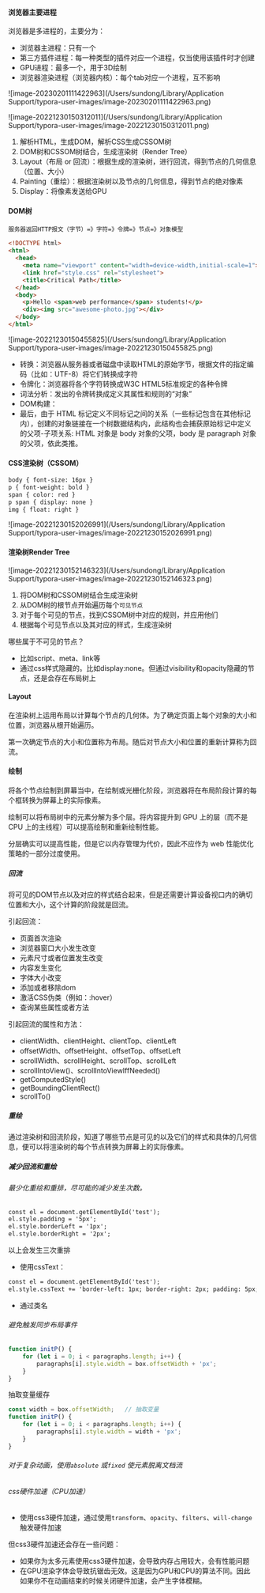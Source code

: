 #### 浏览器主要进程

浏览器是多进程的，主要分为：

- 浏览器主进程：只有一个
- 第三方插件进程：每一种类型的插件对应一个进程，仅当使用该插件时才创建
- GPU进程：最多一个，用于3D绘制
- 浏览器渲染进程（浏览器内核）：每个tab对应一个进程，互不影响

![image-20230201111422963](/Users/sundong/Library/Application Support/typora-user-images/image-20230201111422963.png)

![image-20221230150312011](/Users/sundong/Library/Application Support/typora-user-images/image-20221230150312011.png)

1. 解析HTML，生成DOM，解析CSS生成CSSOM树
2. DOM树和CSSOM树结合，生成渲染树（Render Tree）
3. Layout（布局 or 回流）：根据生成的渲染树，进行回流，得到节点的几何信息（位置、大小）
4. Painting（重绘）：根据渲染树以及节点的几何信息，得到节点的绝对像素
5. Display：将像素发送给GPU

#### DOM树

```http
服务器返回HTTP报文（字节）=》字符=》令牌=》节点=》对象模型
```

```html
<!DOCTYPE html>
<html>
  <head>
    <meta name="viewport" content="width=device-width,initial-scale=1">
    <link href="style.css" rel="stylesheet">
    <title>Critical Path</title>
  </head>
  <body>
    <p>Hello <span>web performance</span> students!</p>
    <div><img src="awesome-photo.jpg"></div>
  </body>
</html>
```

![image-20221230150455825](/Users/sundong/Library/Application Support/typora-user-images/image-20221230150455825.png)

- 转换：浏览器从服务器或者磁盘中读取HTML的原始字节，根据文件的指定编码（比如：UTF-8）将它们转换成字符
- 令牌化：浏览器将各个字符转换成W3C HTML5标准规定的各种令牌
- 词法分析：发出的令牌转换成定义其属性和规则的“对象”
- DOM构建：
- 最后，由于 HTML 标记定义不同标记之间的关系（一些标记包含在其他标记内），创建的对象链接在一个树数据结构内，此结构也会捕获原始标记中定义的父项-子项关系: HTML 对象是 body 对象的父项，body 是 paragraph 对象的父项，依此类推。

#### CSS渲染树（CSSOM）

```html
body { font-size: 16px }
p { font-weight: bold }
span { color: red }
p span { display: none }
img { float: right }
```

![image-20221230152026991](/Users/sundong/Library/Application Support/typora-user-images/image-20221230152026991.png)

#### 渲染树Render Tree

![image-20221230152146323](/Users/sundong/Library/Application Support/typora-user-images/image-20221230152146323.png)

1. 将DOM树和CSSOM树结合生成渲染树
2. 从DOM树的根节点开始遍历每个`可见节点`
3. 对于每个可见的节点，找到CSSOM树中对应的规则，并应用他们
4. 根据每个可见节点以及其对应的样式，生成渲染树

哪些属于不可见的节点？

- 比如script、meta、link等
- 通过css样式隐藏的。比如display:none。但通过visibility和opacity隐藏的节点，还是会存在布局树上

#### Layout

在渲染树上运用布局以计算每个节点的几何体。为了确定页面上每个对象的大小和位置，浏览器从根开始遍历。

第一次确定节点的大小和位置称为布局。随后对节点大小和位置的重新计算称为回流。

#### 绘制

将各个节点绘制到屏幕当中，在绘制或光栅化阶段，浏览器将在布局阶段计算的每个框转换为屏幕上的实际像素。

绘制可以将布局树中的元素分解为多个层。将内容提升到 GPU 上的层（而不是 CPU 上的主线程）可以提高绘制和重新绘制性能。

分层确实可以提高性能，但是它以内存管理为代价，因此不应作为 web 性能优化策略的一部分过度使用。



##### 回流

将可见的DOM节点以及对应的样式结合起来，但是还需要计算设备视口内的确切位置和大小，这个计算的阶段就是回流。

引起回流：

- 页面首次渲染
- 浏览器窗口大小发生改变
- 元素尺寸或者位置发生改变
- 内容发生变化
- 字体大小改变
- 添加或者移除dom
- 激活CSS伪类（例如：:hover）
- 查询某些属性或者方法

引起回流的属性和方法：

- clientWidth、clientHeight、clientTop、clientLeft
- offsetWidth、offsetHeight、offsetTop、offsetLeft
- scrollWidth、scrollHeight、scrollTop、scrollLeft
- scrollIntoView()、scrollIntoViewIffNeeded()
- getComputedStyle()
- getBoundingClientRect()
- scrollTo()

##### 重绘

通过渲染树和回流阶段，知道了哪些节点是可见的以及它们的样式和具体的几何信息，便可以将渲染树的每个节点转换为屏幕上的实际像素。

##### 减少回流和重绘

###### 最少化重绘和重排，尽可能的减少发生次数。

```html
const el = document.getElementById('test');
el.style.padding = '5px';
el.style.borderLeft = '1px';
el.style.borderRight = '2px';
```

以上会发生三次重排

- 使用cssText：

```html
const el = document.getElementById('test');
el.style.cssText += 'border-left: 1px; border-right: 2px; padding: 5px;';
```

- 通过类名

###### 避免触发同步布局事件

```javascript
function initP() {
    for (let i = 0; i < paragraphs.length; i++) {
        paragraphs[i].style.width = box.offsetWidth + 'px';
    }
}
```

抽取变量缓存

```javascript
const width = box.offsetWidth;   // 抽取变量
function initP() {
    for (let i = 0; i < paragraphs.length; i++) {
        paragraphs[i].style.width = width + 'px';
    }
}
```

###### 对于复杂动画，使用`absolute` 或`fixed` 使元素脱离文档流

###### css硬件加速（CPU加速）

- 使用css3硬件加速，通过使用`transform`、`opacity`、`filters`、`will-change`触发硬件加速

但css3硬件加速还会存在一些问题：

- 如果你为太多元素使用css3硬件加速，会导致内存占用较大，会有性能问题
- 在GPU渲染字体会导致抗锯齿无效。这是因为GPU和CPU的算法不同。因此如果你不在动画结束的时候关闭硬件加速，会产生字体模糊。